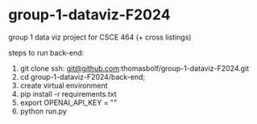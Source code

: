 # group-1-dataviz-F2024
group 1 data viz project for CSCE 464 (+ cross listings)


steps to run back-end:
1) git clone 
ssh: git@github.com:thomasbolf/group-1-dataviz-F2024.git
2) cd group-1-dataviz-F2024/back-end;
4) create virtual environment
5) pip install -r requirements.txt
6) export OPENAI_API_KEY = "<apikey>"
7) python run.py
